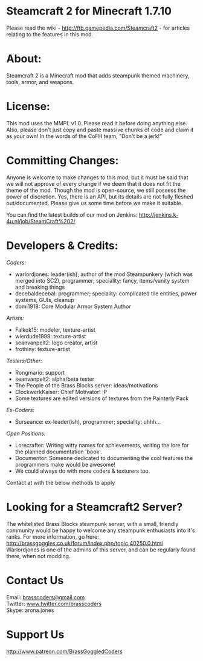 Steamcraft 2 for Minecraft 1.7.10
================================
Please read the wiki - http://ftb.gamepedia.com/Steamcraft2 - for articles relating to the features in this mod.

About:
======
Steamcraft 2 is a Minecraft mod that adds steampunk themed machinery, tools, armor, and weapons.

License:
========
This mod uses the MMPL v1.0. Please read it before doing anything else. Also, please don't just copy and paste massive chunks of code and claim it as your own! In the words of the CoFH team, "Don't be a jerk!"

Committing Changes:
===================
Anyone is welcome to make changes to this mod, but it must be said that we will not approve of
every change if we deem that it does not fit the theme of the mod. Though the mod is open-source,
we still possess the power of discretion. Yes, there is an API, but its details are not fully
fleshed out/documented. Please give us some time before we make it suitable.

You can find the latest builds of our mod on Jenkins:
http://jenkins.k-4u.nl/job/SteamCraft%202/

Developers & Credits:
=====================
_Coders:_
* warlordjones: leader(ish), author of the mod Steampunkery (which was merged into SC2), programmer; speciality: fancy, items/vanity system and breaking things
* decebaldecebal: programmer; speciality: complicated tile entities, power systems, GUIs, cleanup
* domi1918: Core Modular Armor System Author

_Artists:_
* Falkok15: modeler, texture-artist
* wierdude1999: texture-artist
* seanvanpelt2: logo creator, artist
* frothiny: texture-artist

_Testers/Other:_
* Rongmario: support
* seanvanpelt2: alpha/beta tester
* The People of the Brass Blocks server: ideas/motivations
* ClockwerkKaiser: Chief Motivator! :P
* Some textures are edited versions of textures from the Painterly Pack

_Ex-Coders:_
* Surseance: ex-leader(ish), programmer; speciality: uhhh...

_Open Positions:_
* Lorecrafter: Writing witty names for achievements, writing the lore for the planned documentation 'book'.
* Documentor: Someone dedicated to documenting the cool features the programmers make would be awesome!
* We could always do with more coders & texturers too.

Contact at with the below methods to apply

Looking for a Steamcraft2 Server?
=================================
The whitelisted Brass Blocks steampunk server, with a small, friendly community would be happy to welcome any steampunk enthusiasts into it's ranks. For more information, go here: http://brassgoggles.co.uk/forum/index.php/topic,40250.0.html Warlordjones is one of the admins of this server, and can be regularly found there, when not modding.

Contact Us
==========
Email: brasscoders@gmail.com <br/>
Twitter: www.twitter.com/brasscoders <br/>
Skype: arona.jones <br/>

Support Us
===========
http://www.patreon.com/BrassGoggledCoders
